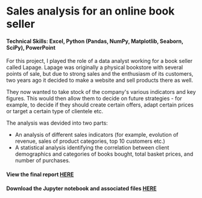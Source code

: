# Sales analysis for an online book seller
#### Technical Skills: Excel, Python (Pandas, NumPy, Matplotlib, Seaborn, SciPy), PowerPoint

For this project, I played the role of a data analyst working for a book seller called Lapage. Lapage was originally a physical bookstore with several points of sale, but due to strong sales and the enthusiasm of its customers, two years ago it decided to make a website and sell products there as well. 

They now wanted to take stock of the company's various indicators and key figures. This would then allow them to decide on future strategies - for example, to decide if they should create certain offers, adapt certain prices or target a certain type of clientele etc.

The analysis was devided into two parts:
- An analysis of different sales indicators (for example, evolution of revenue, sales of product categories, top 10 customers etc.)
- A statistical analysis identifying the correlation between client demographics and categories of books bought, total basket prices, and number of purchases.

#### View the final report [HERE](https://flossytoo.github.io/portfolio/Project_6/bookstore.pdf)

#### Download the Jupyter notebook and associated files [HERE](https://flossytoo.github.io/portfolio/Project_6/Jupyter.zip)
